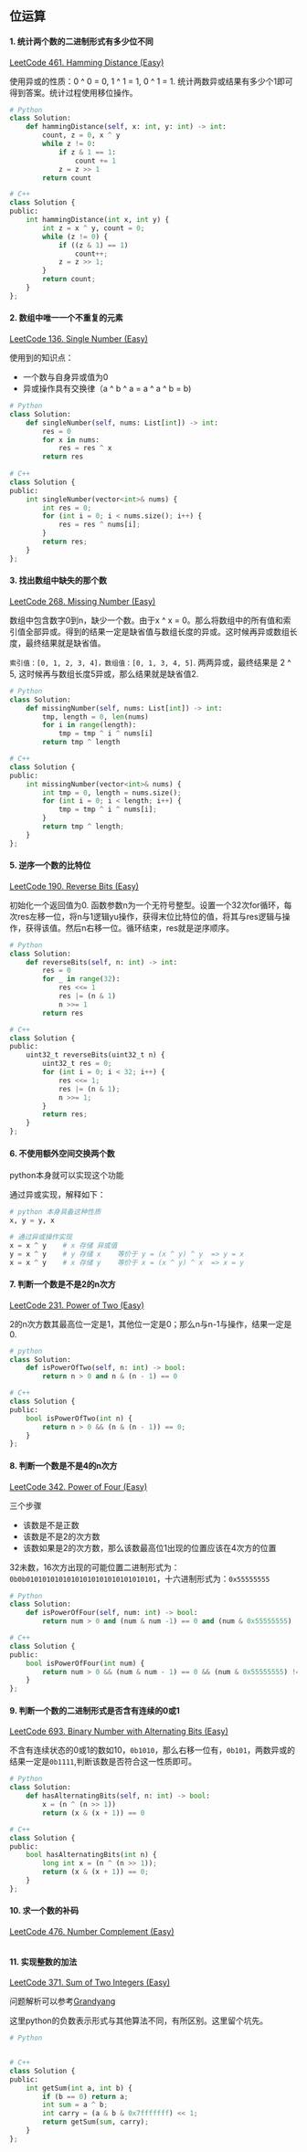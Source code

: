 ## 位运算

#### 1. 统计两个数的二进制形式有多少位不同

[LeetCode 461. Hamming Distance (Easy)](https://leetcode.com/problems/hamming-distance/)

使用异或的性质：0 ^ 0 = 0, 1 ^ 1 = 1, 0 ^ 1 = 1. 统计两数异或结果有多少个1即可得到答案。统计过程使用移位操作。

```python
# Python
class Solution:
    def hammingDistance(self, x: int, y: int) -> int:
        count, z = 0, x ^ y
        while z != 0:
            if z & 1 == 1:
                count += 1
            z = z >> 1
        return count

# C++
class Solution {
public:
    int hammingDistance(int x, int y) {
        int z = x ^ y, count = 0;
        while (z != 0) {
            if ((z & 1) == 1)
                count++;
            z = z >> 1;
        }
        return count;
    }
};
```



#### 2. 数组中唯一一个不重复的元素

[LeetCode 136. Single Number (Easy)](https://leetcode.com/problems/single-number/description/)

使用到的知识点：

- 一个数与自身异或值为0
- 异或操作具有交换律（a ^ b ^ a = a ^ a ^ b = b)

```python
# Python
class Solution:
    def singleNumber(self, nums: List[int]) -> int:
        res = 0
        for x in nums:
            res = res ^ x
        return res
    
# C++
class Solution {
public:
    int singleNumber(vector<int>& nums) {
        int res = 0;
        for (int i = 0; i < nums.size(); i++) {
            res = res ^ nums[i];
        }
        return res;
    }
};
```

#### 3. 找出数组中缺失的那个数

[LeetCode 268. Missing Number (Easy)](https://leetcode.com/problems/missing-number/description/)

数组中包含数字0到n，缺少一个数。由于x ^ x = 0。那么将数组中的所有值和索引值全部异或。得到的结果一定是缺省值与数组长度的异或。这时候再异或数组长度，最终结果就是缺省值。

`索引值：[0, 1, 2, 3, 4]，数组值：[0, 1, 3, 4, 5]`. 两两异或，最终结果是 2 ^ 5, 这时候再与数组长度5异或，那么结果就是缺省值2. 

```python
# Python
class Solution:
    def missingNumber(self, nums: List[int]) -> int:
        tmp, length = 0, len(nums)
        for i in range(length):
            tmp = tmp ^ i ^ nums[i]
        return tmp ^ length

# C++
class Solution {
public:
    int missingNumber(vector<int>& nums) {
        int tmp = 0, length = nums.size();
        for (int i = 0; i < length; i++) {
            tmp = tmp ^ i ^ nums[i];
        }
        return tmp ^ length;
    }
};
```

#### 5. 逆序一个数的比特位

[LeetCode 190. Reverse Bits (Easy)](https://leetcode.com/problems/reverse-bits/description/)

初始化一个返回值为0. 函数参数n为一个无符号整型。设置一个32次for循环，每次res左移一位，将n与1逻辑yu操作，获得末位比特位的值，将其与res逻辑与操作，获得该值。然后n右移一位。循环结束，res就是逆序顺序。

```python
# Python
class Solution:
    def reverseBits(self, n: int) -> int:
        res = 0
        for _ in range(32):
            res <<= 1
            res |= (n & 1)
            n >>= 1
        return res

# C++
class Solution {
public:
    uint32_t reverseBits(uint32_t n) {
        uint32_t res = 0;
        for (int i = 0; i < 32; i++) {
            res <<= 1;
            res |= (n & 1);
            n >>= 1;
        }
        return res;
    }
};
```



#### 6. 不使用额外空间交换两个数

python本身就可以实现这个功能

通过异或实现，解释如下：

```python
# python 本身具备这种性质
x, y = y, x

# 通过异或操作实现
x = x ^ y    # x 存储 异或值  
y = x ^ y    # y 存储 x    等价于 y = (x ^ y) ^ y  => y = x
x = x ^ y    # x 存储 y    等价于 x = (x ^ y) ^ x  => x = y
```

#### 7. 判断一个数是不是2的n次方

[LeetCode 231. Power of Two (Easy)](https://leetcode.com/problems/power-of-two/description/)

2的n次方数其最高位一定是1，其他位一定是0；那么n与n-1与操作，结果一定是0.

```python
# python
class Solution:
    def isPowerOfTwo(self, n: int) -> bool:
        return n > 0 and n & (n - 1) == 0

# C++
class Solution {
public:
    bool isPowerOfTwo(int n) {
        return n > 0 && (n & (n - 1)) == 0;
    }
};
```

#### 8. 判断一个数是不是4的n次方

[LeetCode 342. Power of Four (Easy)](https://leetcode.com/problems/power-of-four/)

三个步骤

- 该数是不是正数
- 该数是不是2的次方数
- 该数如果是2的次方数，那么该数最高位1出现的位置应该在4次方的位置

32未数，16次方出现的可能位置二进制形式为：`0b0b01010101010101010101010101010101`，十六进制形式为：`0x55555555`

```python
# Python
class Solution:
    def isPowerOfFour(self, num: int) -> bool:
        return num > 0 and (num & num -1) == 0 and (num & 0x55555555) != 0

# C++
class Solution {
public:
    bool isPowerOfFour(int num) {
        return num > 0 && (num & num - 1) == 0 && (num & 0x55555555) != 0;
    }
};
```

#### 9. 判断一个数的二进制形式是否含有连续的0或1

[LeetCode 693. Binary Number with Alternating Bits (Easy)](https://leetcode.com/problems/binary-number-with-alternating-bits/description/)

不含有连续状态的0或1的数如10，`0b1010`，那么右移一位有，`0b101`，两数异或的结果一定是`0b1111`,判断该数是否符合这一性质即可。

```python
# Python
class Solution:
    def hasAlternatingBits(self, n: int) -> bool:
        x = (n ^ (n >> 1))
        return (x & (x + 1)) == 0

# C++
class Solution {
public:
    bool hasAlternatingBits(int n) {
        long int x = (n ^ (n >> 1));
        return (x & (x + 1)) == 0;
    }
};
```

#### 10. 求一个数的补码

[LeetCode 476. Number Complement (Easy)](https://leetcode.com/problems/number-complement/description/)

```python

```



#### 11. 实现整数的加法

[LeetCode 371. Sum of Two Integers (Easy)](https://leetcode.com/problems/sum-of-two-integers/description/)

问题解析可以参考[Grandyang](https://www.cnblogs.com/grandyang/p/5631814.html)

这里python的负数表示形式与其他算法不同，有所区别。这里留个坑先。

```python
# Python


# C++
class Solution {
public:
    int getSum(int a, int b) {
        if (b == 0) return a;
        int sum = a ^ b;
        int carry = (a & b & 0x7fffffff) << 1;
        return getSum(sum, carry);
    }
};
```

